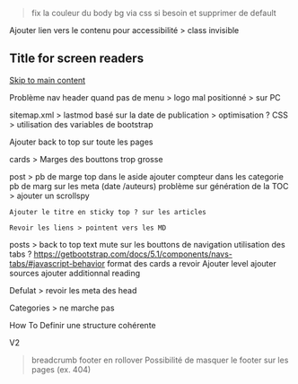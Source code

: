 > fix la couleur du body bg via css si besoin et supprimer de default

Ajouter lien vers le contenu pour accessibilité > class invisible
<h2 class="visually-hidden">Title for screen readers</h2>
<a class="visually-hidden-focusable" href="#content">Skip to main content</a>

Problème nav header quand pas de menu > logo mal positionné > sur PC



sitemap.xml > lastmod basé sur la date de publication > optimisation ?
CSS > utilisation des variables de bootstrap

Ajouter back to top sur toute les pages

cards > Marges des bouttons trop grosse

post > 
    pb de marge top dans le aside
    ajouter compteur dans les categorie
    pb de marg sur les meta (date /auteurs)
    problème sur génération de la TOC
    > ajouter un scrollspy

    Ajouter le titre en sticky top ? sur les articles

    Revoir les liens > pointent vers les MD

posts > 
back to top
text mute sur les bouttons de navigation
utilisation des tabs ? https://getbootstrap.com/docs/5.1/components/navs-tabs/#javascript-behavior
format des cards a revoir
Ajouter level
ajouter sources
ajouter additionnal reading 

Defulat > revoir les meta des head

Categories > ne marche pas

How To
Definir une structure cohérente


V2
> breadcrumb
> footer en rollover
> Possibilité de masquer le footer sur les pages (ex. 404)
